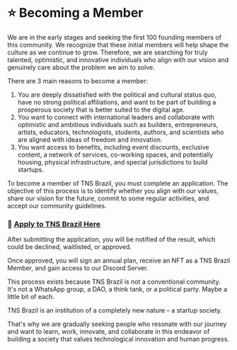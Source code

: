 # ⭐ Becoming a Member

We are in the early stages and seeking the first 100 founding members of this community. We recognize that these initial members will help shape the culture as we continue to grow. Therefore, we are searching for truly talented, optimistic, and innovative individuals who align with our vision and genuinely care about the problem we aim to solve.

There are 3 main reasons to become a member:

1. You are deeply dissatisfied with the political and cultural status quo, have no strong political affiliations, and want to be part of building a prosperous society that is better suited to the digital age.
2. You want to connect with international leaders and collaborate with optimistic and ambitious individuals such as builders, entrepreneurs, artists, educators, technologists, students, authors, and scientists who are aligned with ideas of freedom and innovation.
3. You want access to benefits, including event discounts, exclusive content, a network of services, co-working spaces, and potentially housing, physical infrastructure, and special jurisdictions to build startups.

To become a member of TNS Brazil, you must complete an application. The objective of this process is to identify whether you align with our values, share our vision for the future, commit to some regular activities, and accept our community guidelines.

### 📃 [Apply to TNS Brazil Here](https://forms.gle/zW5ZT5ihNB1bWYxV6)

After submitting the application, you will be notified of the result, which could be declined, waitlisted, or approved.

Once approved, you will sign an annual plan, receive an NFT as a TNS Brazil Member, and gain access to our Discord Server.

This process exists because TNS Brazil is not a conventional community. It's not a WhatsApp group, a DAO, a think tank, or a political party. Maybe a little bit of each.

TNS Brazil is an institution of a completely new nature – a startup society.

That's why we are gradually seeking people who resonate with our journey and want to learn, work, innovate, and collaborate in this endeavor of building a society that values technological innovation and human progress.
